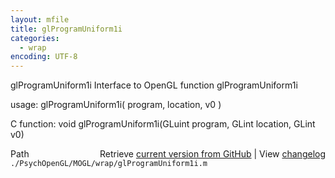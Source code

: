 ```yaml
---
layout: mfile
title: glProgramUniform1i
categories:
  - wrap
encoding: UTF-8
---
```


glProgramUniform1i  Interface to OpenGL function glProgramUniform1i

usage:  glProgramUniform1i( program, location, v0 )

C function:  void glProgramUniform1i(GLuint program, GLint location, GLint v0)


<div class="code_header" style="text-align:right;">
  <span style="float:left;">Path&nbsp;&nbsp;</span> <span class="counter">Retrieve <a href=
  "https://raw.github.com/Psychtoolbox-3/Psychtoolbox-3/beta/./PsychOpenGL/MOGL/wrap/glProgramUniform1i.m">current version from GitHub</a> | View <a href=
  "https://github.com/Psychtoolbox-3/Psychtoolbox-3/commits/beta/./PsychOpenGL/MOGL/wrap/glProgramUniform1i.m">changelog</a></span>
</div>
<div class="code">
  <code>./PsychOpenGL/MOGL/wrap/glProgramUniform1i.m</code>
</div>
